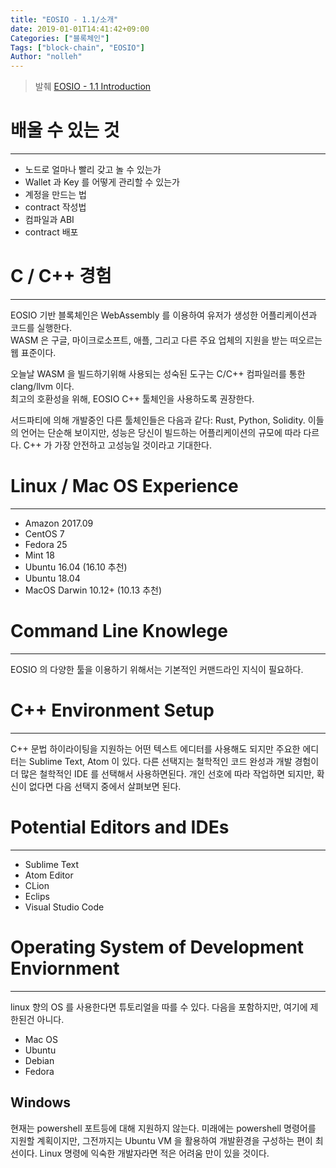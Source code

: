 ```yaml
---
title: "EOSIO - 1.1/소개"
date: 2019-01-01T14:41:42+09:00
Categories: ["블록체인"]
Tags: ["block-chain", "EOSIO"]
Author: "nolleh"
---
```

> 발췌 [EOSIO - 1.1 Introduction](https://developers.eos.io/eosio-home/docs/introduction)

# 배울 수 있는 것
---
- 노드로 얼마나 빨리 갖고 놀 수 있는가
- Wallet 과 Key 를 어떻게 관리할 수 있는가 
- 계정을 만드는 법
- contract 작성법
- 컴파일과 ABI 
- contract 배포

# C / C++ 경험  
---  
EOSIO 기반 블록체인은 WebAssembly 를 이용하여 유저가 생성한 어플리케이션과 코드를 실행한다.  
WASM 은 구글, 마이크로소프트, 애플, 그리고 다른 주요 업체의 지원을 받는 떠오르는 웹 표준이다.   

오늘날 WASM 을 빌드하기위해 사용되는 성숙된 도구는 C/C++ 컴파일러를 통한 clang/llvm 이다.  
최고의 호환성을 위해, EOSIO C++ 툴체인을 사용하도록 권장한다.  

서드파티에 의해 개발중인 다른 툴체인들은 다음과 같다: Rust, Python, Solidity. 이들의 언어는 단순해 보이지만, 성능은 당신이 빌드하는 어플리케이션의 규모에 따라 다르다. C++ 가 가장 안전하고 고성능일 것이라고 기대한다. 

# Linux / Mac OS Experience
---
- Amazon 2017.09
- CentOS 7
- Fedora 25
- Mint 18
- Ubuntu 16.04 (16.10 추천)
- Ubuntu 18.04
- MacOS Darwin 10.12+ (10.13 추천)

# Command Line Knowlege
---
EOSIO 의 다양한 툴을 이용하기 위해서는 기본적인 커맨드라인 지식이 필요하다.

# C++ Environment Setup
---
C++ 문법 하이라이팅을 지원하는 어떤 텍스트 에디터를 사용해도 되지만 주요한 에디터는 Sublime Text, Atom 이 있다. 다른 선택지는 철학적인 코드 완성과 개발 경험이 더 많은 철학적인 IDE 를 선택해서 사용하면된다. 개인 선호에 따라 작업하면 되지만, 확신이 없다면 다음 선택지 중에서 살펴보면 된다.

# Potential Editors and IDEs 
---
- Sublime Text
- Atom Editor
- CLion
- Eclips
- Visual Studio Code

# Operating System of Development Enviornment
---
linux 향의 OS 를 사용한다면 튜토리얼을 따를 수 있다. 다음을 포함하지만, 여기에 제한된건 아니다. 
- Mac OS
- Ubuntu
- Debian
- Fedora

## Windows
현재는 powershell 포트등에 대해 지원하지 않는다. 미래에는 powershell 명령어를 지원할 계획이지만, 그전까지는 Ubuntu VM 을 활용하여 개발환경을 구성하는 편이 최선이다. Linux 명령에 익숙한 개발자라면 적은 어려움 만이 있을 것이다. 


